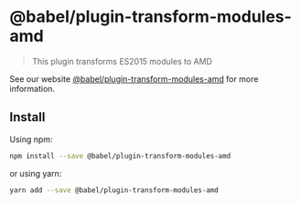 # @babel/plugin-transform-modules-amd

> This plugin transforms ES2015 modules to AMD

See our website [@babel/plugin-transform-modules-amd](https://new.babeljs.io/docs/en/next/babel-plugin-transform-modules-amd.html) for more information.

## Install

Using npm:

```sh
npm install --save @babel/plugin-transform-modules-amd
```

or using yarn:

```sh
yarn add --save @babel/plugin-transform-modules-amd
```
